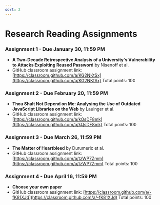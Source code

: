 ```yaml
---
sort: 2
---
```


# Research Reading Assignments

### Assignment 1 - Due January 30, 11:59 PM
* **A Two-Decade Retrospective Analysis of a University's Vulnerability to Attacks Exploiting Reused Password** by Nisenoff et al.
* GitHub classroom assignment link: [https://classroom.github.com/a/KG2NKtSx](https://classroom.github.com/a/KG2NKtSx)
Total points: 100 


### Assignment 2 - Due February 20, 11:59 PM
* **Thou Shalt Not Depend on Me: Analysing the Use of Outdated JavaScript Libraries on the Web** by Lauinger et al.
* GitHub classroom assignment link: [https://classroom.github.com/a/kQsDF8mk](https://classroom.github.com/a/kQsDF8mk)
Total points: 100 

### Assignment 3 - Due March 26, 11:59 PM
* **The Matter of Heartbleed** by Durumeric et al.
* GitHub classroom assignment link: [https://classroom.github.com/a/tzWP7Zmm](https://classroom.github.com/a/tzWP7Zmm)
Total points: 100 

### Assignment 4 - Due April 16, 11:59 PM
* **Choose your own paper**
* GitHub classroom assignment link: [https://classroom.github.com/a/-fK81XJd](https://classroom.github.com/a/-fK81XJd)
Total points: 100 


